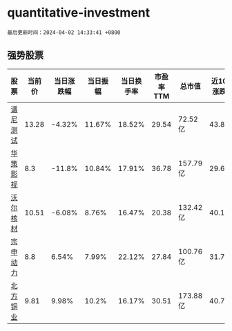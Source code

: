 # quantitative-investment

`最后更新时间：2024-04-02 14:33:41 +0800`

## 强势股票

|股票|当前价|当日涨跌幅|当日振幅|当日换手率|市盈率TTM|总市值|近10日涨跌幅|
|----|----|----|----|----|----|----|----|
|[谱尼测试](https://xueqiu.com/S/SZ300887)|13.28|-4.32%|11.67%|18.52%|29.54|72.52亿|43.88%|
|[华策影视](https://xueqiu.com/S/SZ300133)|8.3|-11.8%|10.84%|17.91%|36.78|157.79亿|29.69%|
|[沃尔核材](https://xueqiu.com/S/SZ002130)|10.51|-6.08%|8.76%|16.47%|20.38|132.42亿|40.13%|
|[宗申动力](https://xueqiu.com/S/SZ001696)|8.8|6.54%|7.99%|22.12%|27.84|100.76亿|31.74%|
|[北方铜业](https://xueqiu.com/S/SZ000737)|9.81|9.98%|10.2%|16.17%|30.51|173.88亿|40.75%|
